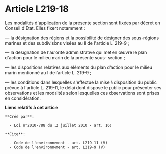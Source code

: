 # Article L219-18

Les modalités d'application de la présente section sont fixées par décret en Conseil d'Etat. Elles fixent notamment : 

― la désignation des régions et la possibilité de désigner des sous-régions marines et des subdivisions visées au II de
l'article L. 219-9 ; 

― la désignation de l'autorité administrative qui met en œuvre le plan d'action pour le milieu marin de la présente sous-
section ; 

― les dispositions relatives aux éléments du plan d'action pour le milieu marin mentionné au I de l'article L. 219-9 ; 

― les conditions dans lesquelles s'effectue la mise à disposition du public prévue à l'article L. 219-11, le délai dont
dispose le public pour présenter ses observations et les modalités selon lesquelles ces observations sont prises en
considération.

**Liens relatifs à cet article**

	**Créé par**:

	  - Loi n°2010-788 du 12 juillet 2010 - art. 166

	**Cite**:

	  - Code de l'environnement - art. L219-11 (V)
	  - Code de l'environnement - art. L219-9 (V)
